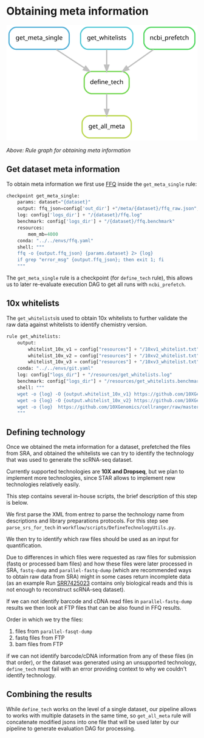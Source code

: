 # Obtaining meta information

![Rule graph for obtaining meta information](images/meta_rulegraph.svg)

*Above: Rule graph for obtaining meta information*

## Get dataset meta information 

To obtain meta information we first use [FFQ](https://github.com/pachterlab/ffq) inside the 
`get_meta_single` rule:

``` py title="workflow/rules/preparation/get_dataset_meta.smk" hl_lines="10 11"
checkpoint get_meta_single:
    params: dataset="{dataset}"
    output: ffq_json=config['out_dir'] +"/meta/{dataset}/ffq_raw.json",
    log: config['logs_dir'] + "/{dataset}/ffq.log"
    benchmark: config['logs_dir'] + "/{dataset}/ffq.benchmark"
    resources:
        mem_mb=4000
    conda: "../../envs/ffq.yaml"
    shell: """
    ffq -o {output.ffq_json} {params.dataset} 2> {log}
    if grep "error_msg" {output.ffq_json}; then exit 1; fi
    """
```

The `get_meta_single` rule is a checkpoint (for `define_tech` rule),
this allows us to later re-evaluate execution DAG to get all runs with `ncbi_prefetch`.

## 10x whitelists

The `get_whitelists`is used to obtain 10x whitelists to further validate the raw data against
whitelists to identify chemistry version.

``` py title="workflow/rules/resources/get_whitelists.smk" hl_lines="10-12"
rule get_whitelists:
    output:
        whitelist_10x_v1 = config["resources"] + "/10xv1_whitelist.txt",
        whitelist_10x_v2 = config["resources"] + "/10xv2_whitelist.txt",
        whitelist_10x_v3 = config["resources"] + "/10xv3_whitelist.txt"
    conda: "../../envs/git.yaml"
    log: config["logs_dir"] + "/resources/get_whitelists.log"
    benchmark: config["logs_dir"] + "/resources/get_whitelists.benchmark"
    shell: """
    wget -o {log} -O {output.whitelist_10x_v1} https://github.com/10XGenomics/cellranger/raw/master/lib/python/cellranger/barcodes/737K-april-2014_rc.txt
    wget -o {log} -O {output.whitelist_10x_v2} https://github.com/10XGenomics/cellranger/raw/master/lib/python/cellranger/barcodes/737K-august-2016.txt
    wget -o {log}  https://github.com/10XGenomics/cellranger/raw/master/lib/python/cellranger/barcodes/3M-february-2018.txt.gz -O - | zcat > {output.whitelist_10x_v3}
    """
```

## Defining technology

Once we obtained the meta information for a dataset, prefetched the files from SRA,
and obtained the whitelists we can try to identify the technology that was used to generate
the scRNA-seq dataset.

Currently supported technologies are **10X and Dropseq**, but we plan to implement more technologies,
since STAR allows to implement new technologies relatively easily.

This step contains several in-house scripts, the brief description of this step is below.

We first parse the XML from entrez to parse the technology name from descriptions and
library preparations protocols. For this step see `parse_srs_for_tech` in `workflow/scripts/DefineTechnologyUtils.py`.

We then try to identify which raw files should be used as an input for quantification.

Due to differences in which files were requested as raw files for submission (fastq or processed bam files) and
how these files were later processed in SRA, `fastq-dump` and `parallel-fastq-dump`
(which are recommended ways to obtain raw data from SRA) might in some cases return incomplete data 
(as an example 
Run [SRR7425023](https://trace.ncbi.nlm.nih.gov/Traces/index.html?view=run_browser&page_size=10&acc=SRR7425023&display=reads) 
contains only biological reads and this is not enough to reconstruct scRNA-seq dataset).

If we can not identify barcode and cDNA read files in `parallel-fastq-dump` results we then look
at FTP files that can be also found in FFQ results.

Order in which we try the files:

1. files from `parallel-fasqt-dump` 
2. fastq files from FTP
3. bam files from FTP

if we can not identify barcode/cDNA information from any of these files (in that order), 
or the dataset was generated using an unsupported technology,
`define_tech` must fail with an error providing context to why we couldn't identify technology.

## Combining the results

While `define_tech` works on the level of a single dataset, our pipeline allows to works with
multiple datasets in the same time, so `get_all_meta` rule will concatenate modified jsons into one file
that will be used later by our pipeline to generate evaluation DAG for processing.

